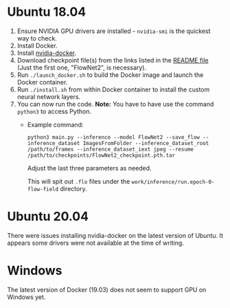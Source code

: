 # Ubuntu 18.04
1.  Ensure NVIDIA GPU drivers are installed - `nvidia-smi` is the quickest way to check.
2.  Install Docker.
3.  Install [nvidia-docker](https://github.com/NVIDIA/nvidia-docker).
4.  Download checkpoint file(s) from the links listed in the [README file](README.md) (Just the first one, "FlowNet2", is necessary). 
5.  Run `./launch_docker.sh` to build the Docker image and launch the Docker container.
6.  Run `./install.sh` from within Docker container to install the custom neural network layers.
7.  You can now run the code. 
    **Note:** You have to have use the command `python3` to access Python.
    -   Example command:
        ```shell script
        python3 main.py --inference --model FlowNet2 --save_flow --inference_dataset ImagesFromFolder --inference_dataset_root /path/to/frames --inference_dataset_iext jpeg --resume /path/to/checkpoints/FlowNet2_checkpoint.pth.tar 
        ``` 
        Adjust the last three parameters as needed.
        
        This will spit out `.flo` files under the `work/inference/run.epoch-0-flow-field` directory.

# Ubuntu 20.04
There were issues installing nvidia-docker on the latest version of Ubuntu. 
It appears some drivers were not available at the time of writing.

# Windows
The latest version of Docker (19.03) does not seem to support GPU on Windows yet.